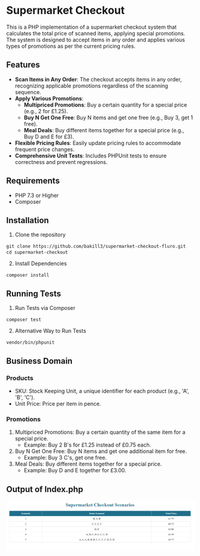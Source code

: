 # Supermarket Checkout

This is a PHP implementation of a supermarket checkout system that calculates the total price of scanned items, applying special promotions. The system is designed to accept items in any order and applies various types of promotions as per the current pricing rules.

## Features
- **Scan Items in Any Order**: The checkout accepts items in any order, recognizing applicable promotions regardless of the scanning sequence.
- **Apply Various Promotions**:
    - **Multipriced Promotions**: Buy a certain quantity for a special price (e.g., 2 for £1.25).
    - **Buy N Get One Free**: Buy N items and get one free (e.g., Buy 3, get 1 free).
    - **Meal Deals**: Buy different items together for a special price (e.g., Buy D and E for £3).
- **Flexible Pricing Rules**: Easily update pricing rules to accommodate frequent price changes.
- **Comprehensive Unit Tests**: Includes PHPUnit tests to ensure correctness and prevent regressions.

## Requirements
- PHP 7.3 or Higher
- Composer

## Installation

1. Clone the repository
```
git clone https://github.com/bakill3/supermarket-checkout-fluro.git
cd supermarket-checkout
```
2. Install Dependencies
```
composer install
```

## Running Tests

1. Run Tests via Composer
```
composer test
```
2. Alternative Way to Run Tests
```
vendor/bin/phpunit
```

## Business Domain
### Products
- SKU: Stock Keeping Unit, a unique identifier for each product (e.g., 'A', 'B', 'C').
- Unit Price: Price per item in pence.
### Promotions
1. Multipriced Promotions: Buy a certain quantity of the same item for a special price.
    - Example: Buy 2 B's for £1.25 instead of £0.75 each.
2. Buy N Get One Free: Buy N items and get one additional item for free.
    - Example: Buy 3 C's, get one free.
3. Meal Deals: Buy different items together for a special price.
    - Example: Buy D and E together for £3.00.

## Output of Index.php
![Supermarket Checkout Scenarios](https://github.com/bakill3/supermarket-checkout-fluro/blob/master/output.png)



